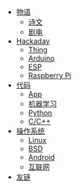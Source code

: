 - [物语]()
  - [诗文](wuyu/artical/)
  - [剧电](wuyu/movie/)
- [Hackaday]()
  - [Thing](hackaday/thing/)
  - [Arduino](hackaday/arduino/)
  - [ESP](hackaday/esp/)
  <!-- - [Esp 8266](hackaday/esp8266/) -->
  <!-- - [Esp 32](hackaday/esp32/) -->
  - [Raspberry Pi](hackaday/raspi/)
- [代码]()
  - [App](code/app/)
  - [机器学习](code/ml/)
  - [Python](code/python/)
  - [C/C++](code/cpp/)
  <!-- - [Git](code/git/) -->
  <!-- - [js](code/js/) -->
- [操作系统]()
  - [Linux](os/linux/)
  - [BSD](os/bsd/)
  - [Android](os/android/)
  - [互联网](os/network/)
- [友链](link)
